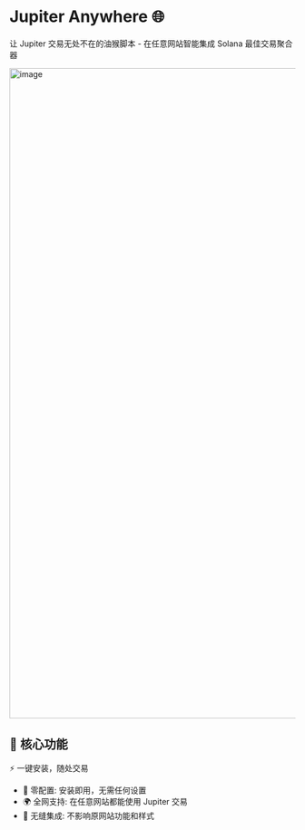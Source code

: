 # Jupiter Anywhere 🌐
让 Jupiter 交易无处不在的油猴脚本 - 在任意网站智能集成 Solana 最佳交易聚合器

<img width="2300" height="1147" alt="image" src="https://github.com/user-attachments/assets/2aff058f-9682-427b-abcb-f346f520bba1" />

## 🎯 核心功能
⚡ 一键安装，随处交易
* 🔧 零配置: 安装即用，无需任何设置
* 🌍 全网支持: 在任意网站都能使用 Jupiter 交易
* 🎨 无缝集成: 不影响原网站功能和样式
